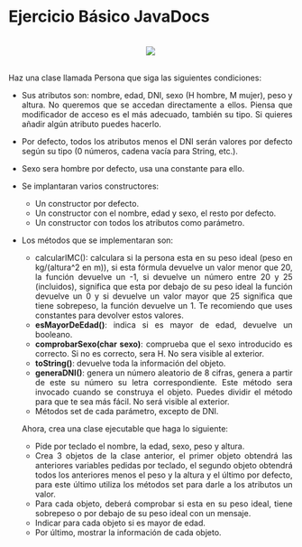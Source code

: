 <div align="justify">

# Ejercicio Básico JavaDocs

</br>

  <div align="center">
    <img src="https://miro.medium.com/max/1400/1*y9iMXnP4Dee7RB3YC_kHig.png" />
  </div>

  </br>

Haz una clase llamada Persona que siga las siguientes condiciones:
- Sus atributos son: nombre, edad, DNI, sexo (H hombre, M mujer), peso y altura. No queremos que se accedan directamente a ellos. Piensa que modificador de acceso es el más adecuado, también su tipo. Si quieres añadir algún atributo puedes hacerlo.
- Por defecto, todos los atributos menos el DNI serán valores por defecto según su tipo (0 números, cadena vacía para String, etc.).
 - Sexo sera hombre por defecto, usa una constante para ello.
- Se implantaran varios constructores:
  - Un constructor por defecto.
  - Un constructor con el nombre, edad y sexo, el resto por defecto.
  - Un constructor con todos los atributos como parámetro.
- Los métodos que se implementaran son:
  - calcularIMC(): calculara si la persona esta en su peso ideal (peso en kg/(altura^2  en m)), si esta fórmula devuelve un valor menor que 20, la función devuelve un -1, si devuelve un número entre 20 y 25 (incluidos), significa que esta por debajo de su peso ideal la función devuelve un 0  y si devuelve un valor mayor que 25 significa que tiene sobrepeso, la función devuelve un 1. Te recomiendo que uses constantes para devolver estos valores.
  - __esMayorDeEdad()__: indica si es mayor de edad, devuelve un booleano.
  - __comprobarSexo(char sexo)__: comprueba que el sexo introducido es correcto. Si no es correcto, sera H. No sera visible al exterior.
  - __toString()__: devuelve toda la información del objeto.
  - __generaDNI()__: genera un número aleatorio de 8 cifras, genera a partir de este su número su letra correspondiente. Este método sera invocado cuando se construya el objeto. Puedes dividir el método para que te sea más fácil. No será visible al exterior.
  - Métodos set de cada parámetro, excepto de DNI.

  Ahora, crea una clase ejecutable que haga lo siguiente:
  - Pide por teclado el nombre, la edad, sexo, peso y altura.
  - Crea 3 objetos de la clase anterior, el primer objeto obtendrá las anteriores variables pedidas por teclado, el segundo objeto obtendrá todos los anteriores menos el peso y la altura y el último por defecto, para este último utiliza los métodos set para darle a los atributos un valor.
  - Para cada objeto, deberá comprobar si esta en su peso ideal, tiene sobrepeso o por debajo de su peso ideal con un mensaje.
  - Indicar para cada objeto si es mayor de edad.
  - Por último, mostrar la información de cada objeto.

</div>
